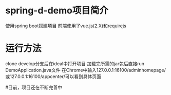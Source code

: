 # spring-d-demo项目简介
使用spring boot搭建项目
前端使用了vue.js(2.X)和requirejs

# 运行方法
clone develop分支后在ideal中打开项目
加载完所需的jar包后直接run DemoApplication.java文件
在Chrome中输入127.0.0.1:16100/adminhomepage/或127.0.0.1:16100/appcenter/可以看到具体页面

#目前，项目还在不断完善中
